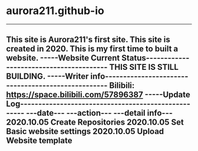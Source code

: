 # aurora211.github-io
-------------------------------------------------------------------
This site is Aurora211's first site. This site is created in 2020.
This is my first time to built a website.
-----Website Current Status----------------------------------------
THIS SITE IS STILL BUILDING.
-----Writer info---------------------------------------------------
Bilibili: https://space.bilibili.com/57896387
-----Update Log----------------------------------------------------
---date---  ---action---  ---detail info---
2020.10.05  Create        Repositories
2020.10.05  Set           Basic website settings
2020.10.05  Upload        Website template
-------------------------------------------------------------------
